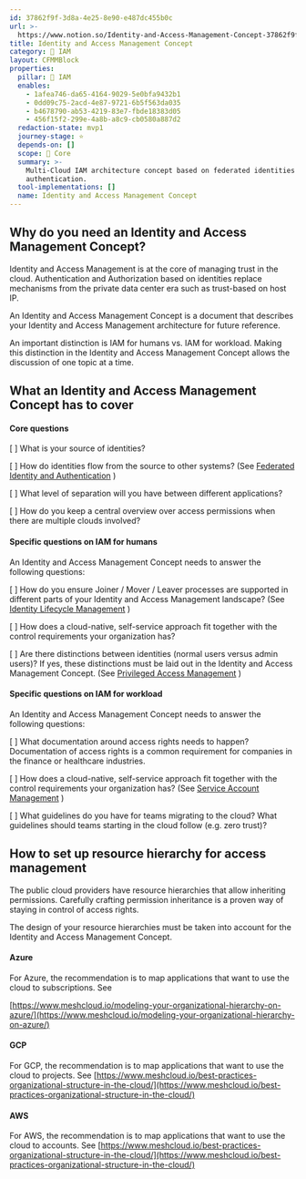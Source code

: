 ```yaml
---
id: 37862f9f-3d8a-4e25-8e90-e487dc455b0c
url: >-
  https://www.notion.so/Identity-and-Access-Management-Concept-37862f9f3d8a4e258e90e487dc455b0c
title: Identity and Access Management Concept
category: 🔐 IAM
layout: CFMMBlock
properties:
  pillar: 🔐 IAM
  enables:
    - 1afea746-da65-4164-9029-5e0bfa9432b1
    - 0dd09c75-2acd-4e87-9721-6b5f563da035
    - b4678790-ab53-4219-83e7-fbde18383d05
    - 456f15f2-299e-4a8b-a8c9-cb0580a887d2
  redaction-state: mvp1
  journey-stage: ⭐️
  depends-on: []
  scope: 🏢 Core
  summary: >-
    Multi-Cloud IAM architecture concept based on federated identities and
    authentication.
  tool-implementations: []
  name: Identity and Access Management Concept
---
```


## Why do you need an Identity and Access Management Concept?

Identity and Access Management is at the core of managing trust in the cloud. Authentication and Authorization based on identities replace mechanisms from the private data center era such as trust-based on host IP.

An Identity and Access Management Concept is a document that describes your Identity and Access Management architecture for future reference.

An important distinction is IAM for humans vs. IAM for workload. Making this distinction in the Identity and Access Management Concept allows the discussion of one topic at a time.

## What an Identity and Access Management Concept has to cover

#### Core questions

[ ] What is your source of identities?

[ ] How do identities flow from the source to other systems? (See [Federated Identity and Authentication](/maturity-model/iam/federated-identity-and-authentication.md) )

[ ] What level of separation will you have between different applications?

[ ] How do you keep a central overview over access permissions when there are multiple clouds involved?

#### Specific questions on IAM for humans

An Identity and Access Management Concept needs to answer the following questions:

[ ] How do you ensure Joiner / Mover / Leaver processes are supported in different parts of your Identity and Access Management landscape? (See [Identity Lifecycle Management](/maturity-model/iam/identity-lifecycle-management.md) )

[ ] How does a cloud-native, self-service approach fit together with the control requirements your organization has?

[ ] Are there distinctions between identities (normal users versus admin users)? If yes, these distinctions must be laid out in the Identity and Access Management Concept. (See [Privileged Access Management](/maturity-model/iam/privileged-access-management.md) )

#### Specific questions on IAM for workload

An Identity and Access Management Concept needs to answer the following questions:

[ ] What documentation around access rights needs to happen? Documentation of access rights is a common requirement for companies in the finance or healthcare industries.

[ ] How does a cloud-native, self-service approach fit together with the control requirements your organization has? (See [Service Account Management](/maturity-model/iam/service-account-management.md) )

[ ] What guidelines do you have for teams migrating to the cloud? What guidelines should teams starting in the cloud follow (e.g. zero trust)?

## How to set up resource hierarchy for access management

The public cloud providers have resource hierarchies that allow inheriting permissions. Carefully crafting permission inheritance is a proven way of staying in control of access rights.

The design of your resource hierarchies must be taken into account for the Identity and Access Management Concept.

#### Azure

For Azure, the recommendation is to map applications that want to use the cloud to subscriptions. See

[https://www.meshcloud.io/modeling-your-organizational-hierarchy-on-azure/](https://www.meshcloud.io/modeling-your-organizational-hierarchy-on-azure/)

#### GCP

For GCP, the recommendation is to map applications that want to use the cloud to projects. See [https://www.meshcloud.io/best-practices-organizational-structure-in-the-cloud/](https://www.meshcloud.io/best-practices-organizational-structure-in-the-cloud/)

#### AWS

For AWS, the recommendation is to map applications that want to use the cloud to accounts. See [https://www.meshcloud.io/best-practices-organizational-structure-in-the-cloud/](https://www.meshcloud.io/best-practices-organizational-structure-in-the-cloud/)

